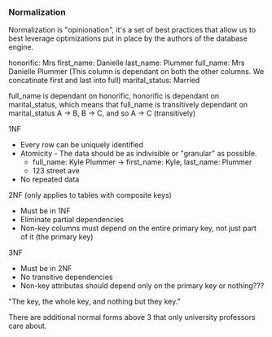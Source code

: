 ### Normalization
Normalization is "opinionation", it's a set of best practices that allow us to best leverage optimizations put in place by the authors of the database engine.

honorific: Mrs
first_name: Danielle
last_name: Plummer
full_name: Mrs Danielle Plummer (This column is dependant on both the other columns. We concatinate first and last into full)
marital_status: Married

full_name is dependant on honorific, honorific is dependant on marital_status, which means that full_name is transitively dependant on marital_status
A -> B, B -> C, and so A -> C (transitively)



1NF
 - Every row can be uniquely identified
 - Atomicity - The data should be as indivisible or "granular" as possible.
   - full_name: Kyle Plummer -> first_name: Kyle, last_name: Plummer
   - 123 street ave
 - No repeated data

2NF (only applies to tables with composite keys)
 - Must be in 1NF
 - Eliminate partial dependencies
 - Non-key columns must depend on the entire primary key, not just part of it (the primary key)

3NF
 - Must be in 2NF
 - No transitive dependencies
 - Non-key attributes should depend only on the primary key or nothing???

"The key, the whole key, and nothing but they key."

There are additional normal forms above 3 that only university professors care about.





